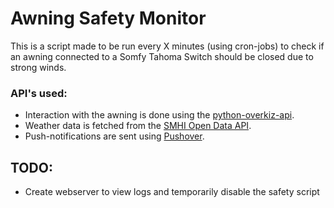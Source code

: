 # Awning Safety Monitor
This is a script made to be run every X minutes (using cron-jobs) to check if an awning connected to a Somfy Tahoma Switch should be closed due to strong winds.

### API's used:
- Interaction with the awning is done using the [python-overkiz-api](https://github.com/iMicknl/python-overkiz-api).
- Weather data is fetched from the [SMHI Open Data API](https://opendata.smhi.se/apidocs/metfcst/index.html).
- Push-notifications are sent using [Pushover](https://pushover.net/).

## TODO:
- Create webserver to view logs and temporarily disable the safety script